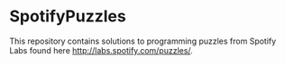 SpotifyPuzzles
==============

This repository contains solutions to programming puzzles from Spotify Labs found here http://labs.spotify.com/puzzles/.
